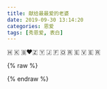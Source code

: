 ```yaml
---
title: 献给最最爱的老婆
date: 2019-09-30 13:14:20
categories: 恩爱
tags: [秀恩爱, 表白]
---
```


🇭​ 🇰 🇧❤🇿 🇾 🇯​ 
🇫 🇴 🇷 🇪 🇻 🇪 🇷

<!-- more -->

{% raw %}
<style type="text/css">
.digit{font-family:"Times New Roman";font-size:30px}
#words{font-family:"sans-serif";font-size:20px;color:#666}"
</style>
<script type="text/javascript" src="/js/src/jquery-3.1.1.min.js"></script>
<script type="text/javascript" src="/js/src/garden.js"></script>
<script type="text/javascript" src="/js/src/lovefunc.js"></script>
<div id="loveHeart" style="position:relative">
	<canvas id="garden" width="670" height="625" style="margin-left:-20px"></canvas>
	<div id="words" style="position:absolute;margin-top:226.5px;width:100%;text-align:center;top:0;">
		<div id="messages" style="display:none;">
		亲爱的，这是我们相遇后的时间：
			<div id="elapseClock"><span class="digit">2376</span> 天 <span class="digit">03</span> 时 <span class="digit">55</span> 分 <span class="digit">59</span> 秒
			</div>
		</div>
		<div id="messages2" style="display:none;">
		这是我们结婚后的时间：
			<div id="elapseClock2"><span class="digit">2376</span> 天 <span class="digit">03</span> 时 <span class="digit">55</span> 分 <span class="digit">59</span> 秒
			</div>
		</div>
		<div id="loveu" style="padding:5px;font-size:22px;margin-top:30px;text-align:center;display:none">
					爱你直到永远。<br>
			<div class="signature" style="text-align:center;margin-top:10px;font-size:20px;font-style:italic">- HKB</div>
		</div>
	</div>
</div>
<div id="code" style="text-align:center;display:none">
	<span>我可能不够高大也不够英俊，</span>
	<br/>
	<span>我可能也不够富有，</span>
	<br/>
	<span>但遇见你，</span>
	<br/>
	<span>是我生命里最大的幸运，</span>
	<br/>
	<span>我的余生，只陪着你！</span>
	<br/>
	<br/>
	<span>最后给我亲爱的老婆献上玫瑰花~~</span>
	<br/>
</div>
<script type="text/javascript">
$("#loveHeart").css("width", $(".post-body").width() - 20);
$("#loveHeart").css("height", $(".post-body").height() - 20);
//$("#loveHeart").css("margin-left", 10);
var offsetX = $(".post-body").width() / 2 + 20;
var offsetY = $(".post-body").height() / 2 - 55;
var together = new Date();
together.setFullYear(2018, 4, 19);
together.setHours(12);
together.setMinutes(0);
together.setSeconds(0);
together.setMilliseconds(0);
var marry = new Date();
marry.setFullYear(2018, 8, 30);
marry.setHours(10);
marry.setMinutes(0);
marry.setSeconds(0);
marry.setMilliseconds(0);
if (!document.createElement('canvas').getContext) {
	var msg = document.createElement("div");
	msg.id = "errorMsg";
	msg.innerHTML = "Your browser doesn't support HTML5!<br/>Recommend use Chrome 14+/IE 9+/Firefox 7+/Safari 4+"; 
	document.body.appendChild(msg);
	$("#code").css("display", "none")
	$("#copyright").css("position", "absolute");
	$("#copyright").css("bottom", "10px");
	document.execCommand("stop");
} else {
	startHeartAnimation();
	timeElapse(together);
	timeElapse2(marry);
	setInterval(function () {
		timeElapse(together);
		timeElapse2(marry);
	}, 500);
	//adjustCodePosition();
	// setTimeout(function() {
	// 	typeCode()
	// 	//$("#code").typewriter();
	// }, 5000);
}
</script>
{% endraw %}
